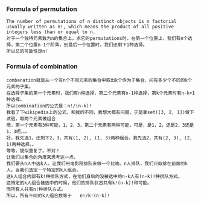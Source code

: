 ### Formula of permutation
    The number of permutations of n distinct objects is n factorial usually written as n!, which means the product of all positive integers less than or equal to n.  
    对于一个独特元素数为n的集合上，求它的permutations时，在第一个位置上，我们有n个选择，第二个位置n-1个阶乘，到最后一个位置时，我们还剩下1种选择。  
    所以总的可能性是n!

### Formula of combination
    combanation就是从一个有n个不同元素的集合中取出k个作为子集合，问有多少个不同的k个元素的子集。
    在选择子集的第一个元素时，我们有n种选择，第二个元素有n-1种选择，第k个元素时有n-k+1种选择。
    所以combination的公式是：n!/(n-k)!
    我看了下wikipedia上的公式，和我的不同，我想大概有问题，于是拿set([3, 2, 1])做下试验，取两个元素做组合
    嗯，第一个元素有3种可能，1，2，3，第二个元素有两种可能，可是，是1，2，还是2，3还是1，3呢。。。
    好，我先选1，还剩下2，3，共有(1, 2), (1, 3)两种组合。我先选2，共有(2, 3), (2, 1)两种选择。。
    等等，貌似重复了。不对！
    让我们以集合的角度来思考这一点。
    我们要从n人中选k人。让我们用电影院排队来做一个比喻。n人排队，我们只取排在前面的k人。当我们选定一个特定的k人组合。
    这k人组合内部有k!种排队方式，在他们身后的没被选中的n-k人有(n-k)!种排队方式。
    这特定的k人组合被选中的时候，他们的排队状态共有k!(n-k)!种可能。
    而所有人共有n!种排队方式。
    所以，所有不同的k人组合数等于   n!/k!(n-k)!
